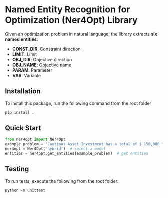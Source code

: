 # Named Entity Recognition for Optimization (Ner4Opt) Library

Given an optimization problem in natural language, the library extracts **six named entities**:

- **CONST_DIR**: Constraint direction
- **LIMIT**: Limit
- **OBJ_DIR**: Objective direction
- **OBJ_NAME**: Objective name
- **PARAM**: Parameter
- **VAR**: Variable

## Installation

To install this package, run the following command from the root folder
```bash
pip install . 
```

## Quick Start

```python
from ner4opt import Ner4Opt
example_problem = "Cautious Asset Investment has a total of $ 150,000 to manage and decides to invest it in money market fund , which yields a 2 % return as well as in foreign bonds , which gives and average rate of return of 10.2 % . Internal policies require PAI to diversify the asset allocation so that the minimum investment in money market fund is 40 % of the total investment . Due to the risk of default of foreign countries , no more than 40 % of the total investment should be allocated to foreign bonds . How much should the Cautious Asset Investment allocate in each asset so as to maximize its average return ?"
ner4opt = Ner4Opt('hybrid')  # select a model
entities = ner4opt.get_entities(example_problem)  # get entities
```

## Testing

To run tests, execute the following from the root folder:

```
python -m unittest
```
